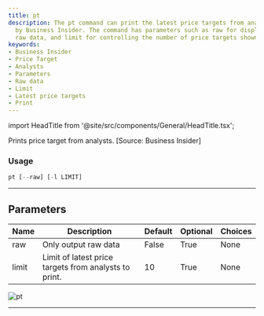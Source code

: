 ```yaml
---
title: pt
description: The pt command can print the latest price targets from analysts as provided
  by Business Insider. The command has parameters such as raw for displaying only
  raw data, and limit for controlling the number of price targets shown.
keywords:
- Business Insider
- Price Target
- Analysts
- Parameters
- Raw data
- Limit
- Latest price targets
- Print
---
```


import HeadTitle from '@site/src/components/General/HeadTitle.tsx';

<HeadTitle title="pt - Dd - Stocks - Reference | OpenBB Terminal Docs" />

Prints price target from analysts. [Source: Business Insider]

### Usage

```python
pt [--raw] [-l LIMIT]
```

---

## Parameters

| Name | Description | Default | Optional | Choices |
| ---- | ----------- | ------- | -------- | ------- |
| raw | Only output raw data | False | True | None |
| limit | Limit of latest price targets from analysts to print. | 10 | True | None |

![pt](https://user-images.githubusercontent.com/46355364/154235470-58ed232e-116e-442a-bffe-8e855eba3bda.png)

---
